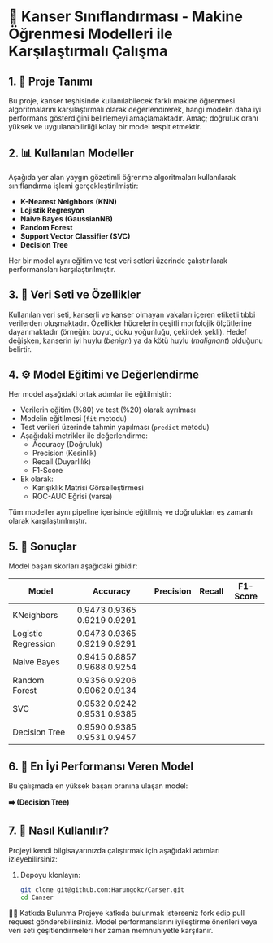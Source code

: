 # 🧠 Kanser Sınıflandırması - Makine Öğrenmesi Modelleri ile Karşılaştırmalı Çalışma

## 1. 📌 Proje Tanımı

Bu proje, kanser teşhisinde kullanılabilecek farklı makine öğrenmesi algoritmalarını karşılaştırmalı olarak değerlendirerek, hangi modelin daha iyi performans gösterdiğini belirlemeyi amaçlamaktadır. Amaç; doğruluk oranı yüksek ve uygulanabilirliği kolay bir model tespit etmektir.

## 2. 📊 Kullanılan Modeller

Aşağıda yer alan yaygın gözetimli öğrenme algoritmaları kullanılarak sınıflandırma işlemi gerçekleştirilmiştir:

- **K-Nearest Neighbors (KNN)**
- **Lojistik Regresyon**
- **Naive Bayes (GaussianNB)**
- **Random Forest**
- **Support Vector Classifier (SVC)**
- **Decision Tree**

Her bir model aynı eğitim ve test veri setleri üzerinde çalıştırılarak performansları karşılaştırılmıştır.

## 3. 🧪 Veri Seti ve Özellikler

Kullanılan veri seti, kanserli ve kanser olmayan vakaları içeren etiketli tıbbi verilerden oluşmaktadır. Özellikler hücrelerin çeşitli morfolojik ölçütlerine dayanmaktadır (örneğin: boyut, doku yoğunluğu, çekirdek şekli). Hedef değişken, kanserin iyi huylu (*benign*) ya da kötü huylu (*malignant*) olduğunu belirtir.

## 4. ⚙️ Model Eğitimi ve Değerlendirme

Her model aşağıdaki ortak adımlar ile eğitilmiştir:

- Verilerin eğitim (%80) ve test (%20) olarak ayrılması
- Modelin eğitilmesi (`fit` metodu)
- Test verileri üzerinde tahmin yapılması (`predict` metodu)
- Aşağıdaki metrikler ile değerlendirme:
  - Accuracy (Doğruluk)
  - Precision (Kesinlik)
  - Recall (Duyarlılık)
  - F1-Score
- Ek olarak:
  - Karışıklık Matrisi Görselleştirmesi
  - ROC-AUC Eğrisi (varsa)

Tüm modeller aynı pipeline içerisinde eğitilmiş ve doğrulukları eş zamanlı olarak karşılaştırılmıştır.

## 5. 🥇 Sonuçlar

Model başarı skorları aşağıdaki gibidir:

| Model                | Accuracy | Precision | Recall | F1-Score |
|---------------------|----------|-----------|--------|----------|
| KNeighbors           | 0.9473    0.9365      0.9219   0.9291|
| Logistic Regression  | 0.9473    0.9365      0.9219   0.9291|
| Naive Bayes          | 0.9415    0.8857      0.9688   0.9254|
| Random Forest        | 0.9356    0.9206      0.9062   0.9134|
| SVC                  | 0.9532    0.9242      0.9531   0.9385|
| Decision Tree        | 0.9590    0.9385      0.9531   0.9457|


## 6. 🧠 En İyi Performansı Veren Model

Bu çalışmada en yüksek başarı oranına ulaşan model:

**➡️ (Decision Tree)**

## 7. 🔧 Nasıl Kullanılır?

Projeyi kendi bilgisayarınızda çalıştırmak için aşağıdaki adımları izleyebilirsiniz:

1. Depoyu klonlayın:
   ```bash
   git clone git@github.com:Harungokc/Canser.git
   cd Canser

👨‍💻 Katkıda Bulunma
Projeye katkıda bulunmak isterseniz fork edip pull request gönderebilirsiniz. Model performanslarını iyileştirme önerileri veya veri seti çeşitlendirmeleri her zaman memnuniyetle karşılanır.





